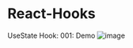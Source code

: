 # React-Hooks
UseState Hook:
001: Demo
![image](https://github.com/Upendra-23/react-practices/assets/117348547/dfd5cd43-25c9-483a-b0d1-9a743b722035)
